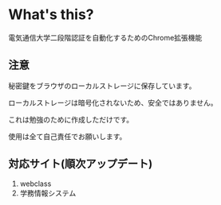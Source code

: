 # What's this?
電気通信大学二段階認証を自動化するためのChrome拡張機能

## 注意
秘密鍵をブラウザのローカルストレージに保存しています。

ローカルストレージは暗号化されないため、安全ではありません。

これは勉強のために作成しただけです。

使用は全て自己責任でお願いします。

## 対応サイト(順次アップデート)

1. webclass
2. 学務情報システム